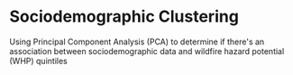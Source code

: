 # Sociodemographic Clustering
Using Principal Component Analysis (PCA) to determine if there's an association between sociodemographic data and wildfire hazard potential (WHP) quintiles
